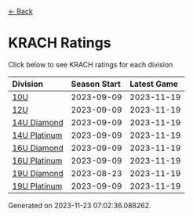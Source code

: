 [<- Back](../readme.md)
# KRACH Ratings
Click below to see KRACH ratings for each division

| Division | Season Start | Latest Game |
| :-- | :-- | :-- |
| [10U](10U-ratings.md) | 2023-09-09 | 2023-11-19 |
| [12U](12U-ratings.md) | 2023-09-09 | 2023-11-19 |
| [14U Diamond](14U-Diamond-ratings.md) | 2023-09-09 | 2023-11-19 |
| [14U Platinum](14U-Platinum-ratings.md) | 2023-09-09 | 2023-11-19 |
| [16U Diamond](16U-Diamond-ratings.md) | 2023-09-09 | 2023-11-19 |
| [16U Platinum](16U-Platinum-ratings.md) | 2023-09-09 | 2023-11-19 |
| [19U Diamond](19U-Diamond-ratings.md) | 2023-08-23 | 2023-11-19 |
| [19U Platinum](19U-Platinum-ratings.md) | 2023-09-09 | 2023-11-19 |

Generated on 2023-11-23 07:02:36.088262.
